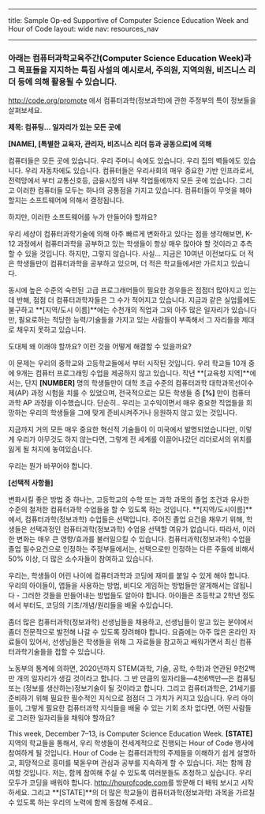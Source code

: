 * * *

title: Sample Op-ed Supportive of Computer Science Education Week and Hour of Code layout: wide nav: resources_nav

* * *

### 아래는 컴퓨터과학교육주간(Computer Science Education Week)과 그 목표들을 지지하는 특집 사설의 예시로서, 주의원, 지역의원, 비즈니스 리더 등에 의해 활용될 수 있습니다.

  


http://code.org/promote 에서 컴퓨터과학(정보과학)에 관한 주정부의 특이 정보들을 살펴보세요.

**제목: 컴퓨팅... 일자리가 있는 모든 곳에**

**[NAME], [특별한 교육자, 관리자, 비즈니스 리더 등과 공동으로]에 의해**

컴퓨터들은 모든 곳에 있습니다. 우리 주머니 속에도 있습니다. 우리 집의 벽들에도 있습니다. 우리 자동차에도 있습니다. 컴퓨터들은 우리사회의 매우 중요한 기반 인프라로서, 전력망에서 부터 교통신호등, 금융시장의 내부 작업들에까지 모든 곳에 있습니다. 그리고 이러한 컴퓨터들 모두는 하나의 공통점을 가지고 있습니다. 컴퓨터들이 무엇을 해야할지는 소프트웨어에 의해서 결정됩니다.

하지만, 이러한 소프트웨어를 누가 만들어야 할까요?

우리 세상이 컴퓨터과학기술에 의해 아주 빠르게 변화하고 있다는 점을 생각해보면, K-12 과정에서 컴퓨터과학을 공부하고 있는 학생들이 항상 매우 많아야 할 것이라고 추측할 수 있을 것입니다. 하지만, 그렇지 않습니다. 사실... 지금은 10여년 이전보다도 더 적은 학생들만이 컴퓨터과학을 공부하고 있으며, 더 적은 학교들에서만 가르치고 있습니다.

동시에 높은 수준의 숙련된 고급 프로그래머들이 필요한 경우들은 점점더 많아지고 있는데 반해, 점점 더 컴퓨터과학자들은 그 수가 적어지고 있습니다. 지금과 같은 실업률에도 불구하고 **[지역/도시 이름]**에는 수천개의 직업과 그외 아주 많은 일자리가 있습니다만, 필요로하는 적당한 능력/기술들을 가지고 있는 사람들이 부족해서 그 자리들을 제대로 채우지 못하고 있습니다.

도대체 왜 이래야 할까요? 이런 것을 어떻게 해결할 수 있을까요?

이 문제는 우리의 중학교와 고등학교들에서 부터 시작된 것입니다. 우리 학교들 10개 중에 9개는 컴퓨터 프로그래밍 수업을 제공하지 않고 있습니다. 작년 **[교육청 지역]**에서는, 단지 **[NUMBER]** 명의 학생들만이 대학 초급 수준의 컴퓨터과학 대학과목선이수제(AP) 과정 시험을 치룰 수 있었으며, 전국적으로는 모든 학생들 중 **[%]** 만이 컴퓨터과학 AP 과정을 이수했습니다. 단순히.. 우리는 고수익이면서 매우 중요한 직업들을 희망하는 우리의 학생들을 그에 맞게 준비시켜주거나 응원하지 않고 있는 것입니다.

지금까지 거의 모든 매우 중요한 혁신적 기술들이 이 미국에서 발명되었습니다만, 이렇게 우리가 아무것도 하지 않는다면, 그렇게 전 세계를 이끌어나갔던 리더로서의 위치를 잃게 될 처지에 놓여있습니다.

우리는 뭔가 바꾸어야 합니다.

**[선택적 사항들]**

변화시킬 좋은 방법 중 하나는, 고등학교의 수학 또는 과학 과목의 졸업 조건과 유사한 수준의 철저한 컴퓨터과학 수업들을 할 수 있도록 하는 것입니다. **[지역/도시이름]**에서, 컴퓨터과학(정보과학) 수업들은 선택입니다. 주어진 졸업 요건을 채우기 위해, 학생들은 선택과정인 컴퓨터과학(정보과학) 수업을 선택할 여유가 없습니다. 따라서, 이러한 변화는 매우 큰 영향/효과를 불러일으킬 수 있습니다. 컴퓨터과학(정보과학) 수업을 졸업 필수요건으로 인정하는 주정부들에서는, 선택으로만 인정하는 다른 주들에 비해서 50% 이상, 더 많은 소수자들이 참여하고 있습니다.

우리는, 학생들이 어린 나이에 컴퓨터과학과 코딩에 재미를 붙일 수 있게 해야 합니다. 우리의 아이들이, 앱들을 사용하는 방법, 비디오 게임하는 방법들만 알게해서는 않됩니다 - 그러한 것들을 만들어내는 방법들도 알아야 합니다. 아이들은 초등학교 2학년 정도에서 부터도, 코딩의 기초/개념/원리들을 배울 수있습니다.

좀더 많은 컴퓨터과학(정보과학) 선생님들을 채용하고, 선생님들이 알고 있는 분야에서 좀더 전문적으로 발전해 나갈 수 있도록 장려해야 합니다. 요즘에는 아주 많은 온라인 자료들이 있어서, 선생님들은 학생들을 위해 그 자료들을 참고하고 배워가면서 최신 컴퓨터과학기술들을 접할 수 있습니다.

노동부의 통계에 의하면, 2020년까지 STEM(과학, 기술, 공학, 수학)과 연관된 9천2백만 개의 일자리가 생길 것이라고 합니다. 그 반 만큼의 일자리들—4천6백만—은 컴퓨팅 또는 (정보를 생산하는)정보기술이 될 것이라고 합니다. 그리고 컴퓨터과학은, 21세기를 준비하기 위해 필요한 필수적인 지식으로 점점더 그 가치가 커지고 있습니다. 우리 아이들이, 그렇게 필요한 컴퓨터과학 지식들을 배울 수 있는 기회 조차 없다면, 어떤 사람들로 그러한 일자리들을 채워야 할까요?

This week, December 7–13, is Computer Science Education Week. **[STATE]** 지역의 학교들을 통해서, 우리 학생들이 전세계적으로 진행되는 Hour of Code 행사에 참여하게 될 것입니다. Hour of Code 는 컴퓨터과학의 주제들을 이해하기 쉽게 설명하고, 희망적으로 흥미를 북돋우며 관심과 공부를 지속하게 할 수 있습니다. 저는 함께 참여할 것입니다. 저는, 함께 참여해 주실 수 있도록 여러분들도 초청하고 싶습니다. 우리 모두가 코딩을 배워야 합니다. <http://hourofcode.com>를 방문해 더 배워 보시고 시작하세요. 그리고 **[STATE]**의 더 많은 학교들이 컴퓨터과학(정보과학) 과목을 가르칠 수 있도록 하는 우리의 노력에 함께 동참해 주세요..